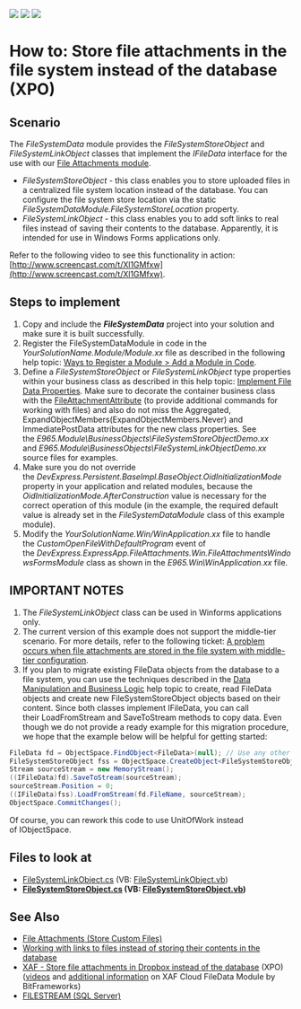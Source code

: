 <!-- default badges list -->
![](https://img.shields.io/endpoint?url=https://codecentral.devexpress.com/api/v1/VersionRange/128593930/21.2.4%2B)
[![](https://img.shields.io/badge/Open_in_DevExpress_Support_Center-FF7200?style=flat-square&logo=DevExpress&logoColor=white)](https://supportcenter.devexpress.com/ticket/details/E965)
[![](https://img.shields.io/badge/📖_How_to_use_DevExpress_Examples-e9f6fc?style=flat-square)](https://docs.devexpress.com/GeneralInformation/403183)
<!-- default badges end -->

# How to: Store file attachments in the file system instead of the database (XPO)  

## Scenario  

The *FileSystemData* module provides the *FileSystemStoreObject* and *FileSystemLinkObject* classes that implement the *IFileData* interface for the use with our [File Attachments module](https://docs.devexpress.com/eXpressAppFramework/112781/document-management/file-attachments-module).  
* *FileSystemStoreObject* - this class enables you to store uploaded files in a centralized file system location instead of the database. You can configure the file system store location via the static *FileSystemDataModule.FileSystemStoreLocation* property.  
* *FileSystemLinkObject* - this class enables you to add soft links to real files instead of saving their contents to the database. Apparently, it is intended for use in Windows Forms applications only.  

Refer to the following video to see this functionality in action: [http://www.screencast.com/t/Xl1GMfxw](http://www.screencast.com/t/Xl1GMfxw).

## Steps to implement  

1. Copy and include the ***FileSystemData*** project into your solution and make sure it is built successfully.  
2. Register the FileSystemDataModule in code in the *YourSolutionName.Module/Module.xx* file as described in the following help topic: [Ways to Register a Module > Add a Module in Code](https://docs.devexpress.com/eXpressAppFramework/118047/application-shell-and-base-infrasctructure/application-solution-components/ways-to-register-a-module#code).  
3. Define a *FileSystemStoreObject* or *FileSystemLinkObject* type properties within your business class as described in this help topic: [Implement File Data Properties](https://docs.devexpress.com/eXpressAppFramework/112658/business-model-design-orm/business-model-design-with-xpo/implement-file-data-properties). Make sure to decorate the container business class with the [FileAttachmentAttribute](https://docs.devexpress.com/eXpressAppFramework/DevExpress.Persistent.Base.FileAttachmentAttribute) (to provide additional commands for working with files) and also do not miss the Aggregated, ExpandObjectMembers(ExpandObjectMembers.Never) and ImmediatePostData attributes for the new class properties. See the *E965.Module\BusinessObjects\FileSystemStoreObjectDemo.xx* and *E965.Module\BusinessObjects\FileSystemLinkObjectDemo.xx*  source files for examples.  
4. Make sure you do not override the *DevExpress.Persistent.BaseImpl.BaseObject.OidInitializationMode* property in your application and related modules, because the *OidInitializationMode.AfterConstruction* value is necessary for the correct operation of this module (in the example, the required default value is already set in the *FileSystemDataModule* class of this example module).  
5. Modify the *YourSolutionName.Win/WinApplication.xx* file to handle the *CustomOpenFileWithDefaultProgram* event of the *DevExpress.ExpressApp.FileAttachments.Win.FileAttachmentsWindowsFormsModule* class as shown in the *E965.Win\WinApplication.xx* file.  

## IMPORTANT NOTES 

1. The *FileSystemLinkObject* class can be used in Winforms applications only.  
2. The current version of this example does not support the middle-tier scenario. For more details, refer to the following ticket: [A problem occurs when file attachments are stored in the file system with middle-tier configuration](https://supportcenter.devexpress.com/ticket/details/q476039).  
3. If you plan to migrate existing FileData objects from the database to a file system, you can use the techniques described in the [Data Manipulation and Business Logic](https://docs.devexpress.com/eXpressAppFramework/113708/data-manipulation-and-business-logic) help topic to create, read FileData objects and create new FileSystemStoreObject objects based on their content. Since both classes implement IFileData, you can call their LoadFromStream and SaveToStream methods to copy data. Even though we do not provide a ready example for this migration procedure, we hope that the example below will be helpful for getting started:  

```cs
FileData fd = ObjectSpace.FindObject<FileData>(null); // Use any other IObjectSpace APIs to query required data.
FileSystemStoreObject fss = ObjectSpace.CreateObject<FileSystemStoreObject>();
Stream sourceStream = new MemoryStream();
((IFileData)fd).SaveToStream(sourceStream);
sourceStream.Position = 0;
((IFileData)fss).LoadFromStream(fd.FileName, sourceStream);
ObjectSpace.CommitChanges();
```

Of course, you can rework this code to use UnitOfWork instead of IObjectSpace.  

<!-- default file list -->
## Files to look at  

* [FileSystemLinkObject.cs](./CS/FileSystemData/BusinessObjects/FileSystemLinkObject.cs) (VB: [FileSystemLinkObject.vb](./VB/FileSystemData/BusinessObjects/FileSystemLinkObject.vb))
* **[FileSystemStoreObject.cs](./CS/FileSystemData/BusinessObjects/FileSystemStoreObject.cs) (VB: [FileSystemStoreObject.vb](./VB/FileSystemData/BusinessObjects/FileSystemStoreObject.vb))**
<!-- default file list end -->

## See Also  
- [File Attachments (Store Custom Files)](https://docs.devexpress.com/eXpressAppFramework/112781/document-management/file-attachments-module)  
- [Working with links to files instead of storing their contents in the database](https://dennisgaravsky.blogspot.com/2012/10/working-with-links-to-files-instead-of.html)  
- [XAF - Store file attachments in Dropbox instead of the database](https://github.com/egarim/FileDataDropBox) (XPO) ([videos](https://www.youtube.com/watch?v=lVfUeDj9T7U) and [additional information](https://www.bitframeworks.com/devexpress-xaf-cloud-filedata-module/) on XAF Cloud FileData Module by BitFrameworks)  
- [FILESTREAM (SQL Server)](https://docs.microsoft.com/en-us/sql/relational-databases/blob/filestream-sql-server?view=sql-server-ver15)  
